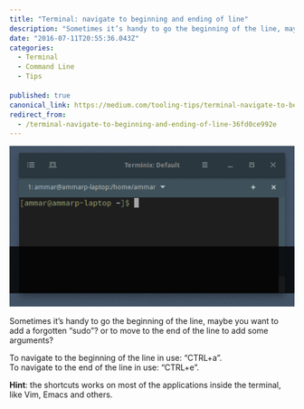 ```yaml
---
title: "Terminal: navigate to beginning and ending of line"
description: "Sometimes it’s handy to go the beginning of the line, maybe you want to add a forgotten “sudo”? or to move to the end of the line to add some arguments? To navigate to the beginning of the line in…"
date: "2016-07-11T20:55:36.043Z"
categories: 
  - Terminal
  - Command Line
  - Tips

published: true
canonical_link: https://medium.com/tooling-tips/terminal-navigate-to-beginning-and-ending-of-line-36fd0ce992e
redirect_from:
  - /terminal-navigate-to-beginning-and-ending-of-line-36fd0ce992e
---
```


![Navigation to beginning and end of line](./asset-1.gif)

Sometimes it’s handy to go the beginning of the line, maybe you want to add a forgotten “sudo”? or to move to the end of the line to add some arguments?

To navigate to the beginning of the line in use: “CTRL+a”.  
To navigate to the end of the line in use: “CTRL+e”.

**Hint**: the shortcuts works on most of the applications inside the terminal, like Vim, Emacs and others.
